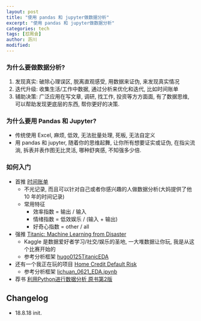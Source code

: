 ```yaml
---
layout: post
title: "使用 pandas 和 jupyter做数据分析"
excerpt: "使用 pandas 和 jupyter做数据分析"
categories: tech
tags: [怼周会]
author: 沥川
modified:
---
```


### 为什么要做数据分析?
1. 发现真实: 破除心理误区, 脱离直观感受, 用数据来证伪, 来发现真实情况
2. 迭代升级: 收集生活/工作中数据, 通过分析来优化和迭代, 比如时间账单
3. 辅助决策: 广泛应用在写文章, 调研, 找工作, 投资等方方面面, 有了数据思维, 可以帮助发现更底层的东西, 帮你更好的决策.

### 为什么要用 Pandas 和 Jupyter?
- 传统使用 Excel, 麻烦, 低效, 无法批量处理, 死板, 无法自定义
- 用 pandas 和 jupyter, 随着你的思维起舞, 让你所有想要证实或证伪, 在指尖流淌, 拆表并表作图无比灵活, 哪种舒爽感, 不知强多少倍. 

### 如何入门
- 首推 [时间账单](https://github.com/DebugUself/du4proto/issues/2)
    - 不光记录, 而且可以针对自己或者你感兴趣的人做数据分析(大妈提供了他 10 年的时间记录)
    - 常用特征
        - 效率指数 = 输出 / 输入
        - 情绪指数 = 低效娱乐 / (输入 + 输出) 
        - 好奇心指数 = other / all
- 强推 [Titanic: Machine Learning from Disaster](https://www.kaggle.com/c/titanic)
    - Kaggle 是数据爱好者学习/社交/娱乐的圣地, 一大堆数据让你玩, 我是从这个比赛开始的
    - 参考分析框架 [hugo0125TitanicEDA](https://github.com/DebugUself/du4proto/blob/kaggle/ipynb/hugo0125TitanicEDA.ipynb)
- 还有一个我正在玩的项目 [Home Credit Default Risk](https://www.kaggle.com/c/home-credit-default-risk)
     - 参考分析框架 [lichuan_0621_EDA.ipynb](https://github.com/DebugUself/du4proto/blob/DU4ai/HomeCredit/ipynb/lichuan_0621_EDA.ipynb)
- 荐书 [利用Python进行数据分析 原书第2版](https://book.douban.com/subject/30283996/)

## Changelog
* 18.8.18 init.


